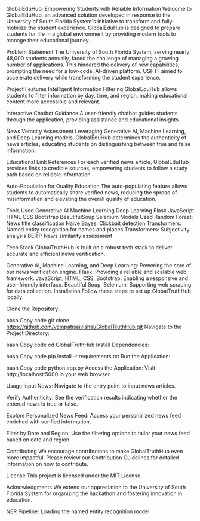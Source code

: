 GlobalEduHub: Empowering Students with Reliable Information
Welcome to GlobalEduHub, an advanced solution developed in response to the University of South Florida System's initiative to transform and fully-mobilize the student experience. GlobalEduHub is designed to prepare students for life in a global environment by providing modern tools to manage their educational journey.

Problem Statement
The University of South Florida System, serving nearly 48,000 students annually, faced the challenge of managing a growing number of applications. This hindered the delivery of new capabilities, prompting the need for a low-code, AI-driven platform. USF IT aimed to accelerate delivery while transforming the student experience.

Project Features
Intelligent Information Filtering
GlobalEduHub allows students to filter information by day, time, and region, making educational content more accessible and relevant.

Interactive Chatbot Guidance
A user-friendly chatbot guides students through the application, providing assistance and educational insights.

News Veracity Assessment
Leveraging Generative AI, Machine Learning, and Deep Learning models, GlobalEduHub determines the authenticity of news articles, educating students on distinguishing between true and false information.

Educational Link References
For each verified news article, GlobalEduHub provides links to credible sources, empowering students to follow a study path based on reliable information.

Auto-Population for Quality Education
The auto-populating feature allows students to automatically share verified news, reducing the spread of misinformation and elevating the overall quality of education.

Tools Used
Generative AI
Machine Learning
Deep Learning
Flask
JavaScript
HTML
CSS
Bootstrap
BeautifulSoup
Selenium
Models Used
Random Forest: News title classification
Naive Bayes: Clickbait detection
Transformers: Named entity recognition for names and places
Transformers: Subjectivity analysis
BERT: News similarity assessment

Tech Stack
GlobalTruthHub is built on a robust tech stack to deliver accurate and efficient news verification.

Generative AI, Machine Learning, and Deep Learning: Powering the core of our news verification engine.
Flask: Providing a reliable and scalable web framework.
JavaScript, HTML, CSS, Bootstrap: Enabling a responsive and user-friendly interface.
Beautiful Soup, Selenium: Supporting web scraping for data collection.
Installation
Follow these steps to set up GlobalTruthHub locally:

Clone the Repository:

bash
Copy code
git clone https://github.com/vempatisaivishal/GlobalTruthHub.git
Navigate to the Project Directory:

bash
Copy code
cd GlobalTruthHub
Install Dependencies:

bash
Copy code
pip install -r requirements.txt
Run the Application:

bash
Copy code
python app.py
Access the Application:
Visit http://localhost:5000 in your web browser.

Usage
Input News:
Navigate to the entry point to input news articles.

Verify Authenticity:
See the verification results indicating whether the entered news is true or false.

Explore Personalized News Feed:
Access your personalized news feed enriched with verified information.

Filter by Date and Region:
Use the filtering options to tailor your news feed based on date and region.

Contributing
We encourage contributions to make GlobalTruthHub even more impactful. Please review our Contribution Guidelines for detailed information on how to contribute.

License
This project is licensed under the MIT License.

Acknowledgments
We extend our appreciation to the University of South Florida System for organizing the hackathon and fostering innovation in education.


NER Pipeline: Loading the named entity recognition model
